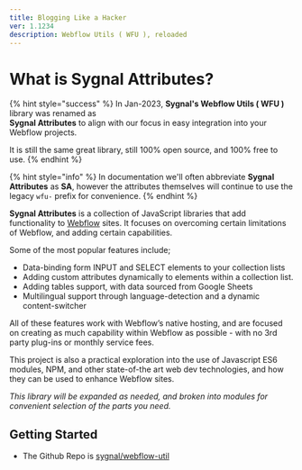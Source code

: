 ```yaml
---
title: Blogging Like a Hacker
ver: 1.1234
description: Webflow Utils ( WFU ), reloaded
---
```


# What is Sygnal Attributes?

{% hint style="success" %}
In Jan-2023, **Sygnal's Webflow Utils ( WFU )** library was renamed as \
**Sygnal Attributes** to align with our focus in easy integration into your Webflow projects.

It is still the same great library, still 100% open source, and 100% free to use. &#x20;
{% endhint %}

{% hint style="info" %}
In documentation we'll often abbreviate **Sygnal Attributes** as **SA**, however the attributes themselves will continue to use the legacy `wfu-` prefix for convenience.
{% endhint %}

**Sygnal Attributes** is a collection of JavaScript libraries that add functionality to [Webflow](https://webflow.com/) sites. It focuses on overcoming certain limitations of Webflow, and adding certain capabilities.

Some of the most popular features include;

* Data-binding form INPUT and SELECT elements to your collection lists
* Adding custom attributes dynamically to elements within a collection list.
* Adding tables support, with data sourced from Google Sheets
* Multilingual support through language-detection and a dynamic content-switcher

All of these features work with Webflow’s native hosting, and are focused on creating as much capability within Webflow as possible - with no 3rd party plug-ins or monthly service fees.

This project is also a practical exploration into the use of Javascript ES6 modules, NPM, and other state-of-the art web dev technologies, and how they can be used to enhance Webflow sites.

_This library will be expanded as needed, and broken into modules for convenient selection of the parts you need._

## Getting Started <a href="#getting-started" id="getting-started"></a>

* The Github Repo is [sygnal/webflow-util](https://github.com/sygnaltech/webflow-util)
